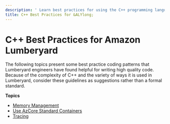 ```yaml
---
description: ' Learn best practices for using the C++ programming language in &ALYlong;. '
title: C++ Best Practices for &ALYlong;
---
```

# C\+\+ Best Practices for Amazon Lumberyard<a name="cpp-best-practices-lumberyard"></a>

The following topics present some best practice coding patterns that Lumberyard engineers have found helpful for writing high quality code\. Because of the complexity of C\+\+ and the variety of ways it is used in Lumberyard, consider these guidelines as suggestions rather than a formal standard\.

**Topics**
+ [Memory Management](/docs/userguide/programming/best-practices/lumberyard-memory-management.md)
+ [Use AzCore Standard Containers](/docs/userguide/programming/best-practices/lumberyard-use-azcore-standard-containers.md)
+ [Tracing](/docs/userguide/programming/best-practices/lumberyard-tracing.md)